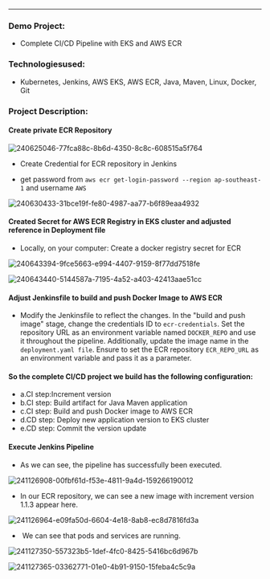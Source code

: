 
------------------------------------------------------------------------------
  
  
  ### Demo Project: 
  * Complete CI/CD Pipeline with EKS and AWS ECR 
  ### Technologiesused: 
  * Kubernetes, Jenkins, AWS EKS, AWS ECR, Java, Maven, Linux, Docker, Git 
  ### Project Description: 
  ####  Create private ECR Repository

![240625046-77fca88c-8b6d-4350-8c8c-608515a5f764](https://github.com/Rajib-Mardi/Complete-CI-CD-Pipeline-with-EKS-and-AWS-ECR/assets/96679708/6cdd5b2f-1496-42f4-a63e-6573408c59b5)



* Create Credential for ECR repository in Jenkins

 
 * get password from  ``` aws ecr get-login-password --region ap-southeast-1 ``` and username ``` AWS ```

![240630433-31bce19f-fe80-4987-aa77-b6f89eaa4932](https://github.com/Rajib-Mardi/Complete-CI-CD-Pipeline-with-EKS-and-AWS-ECR/assets/96679708/bfcfd338-29ae-40b9-b698-43256aabc851)

#### Created Secret for AWS ECR Registry in EKS cluster and adjusted reference in Deployment file
 * Locally, on your computer: Create a docker registry secret for ECR

![240643394-9fce5663-e994-4407-9159-8f77dd7518fe](https://github.com/Rajib-Mardi/Complete-CI-CD-Pipeline-with-EKS-and-AWS-ECR/assets/96679708/de015aa1-62f1-4bc8-b7d0-0aac5d1f0531)



![240643440-5144587a-7195-4a52-a403-42413aae51cc](https://github.com/Rajib-Mardi/Complete-CI-CD-Pipeline-with-EKS-and-AWS-ECR/assets/96679708/1b706499-b813-457a-87cf-a2edc619031c)

#### Adjust Jenkinsfile to build and push Docker Image to AWS ECR

* Modify the Jenkinsfile to reflect the changes. In the "build and push image" stage, change the credentials ID to ```ecr-credentials```. Set the repository URL as an environment variable named ```DOCKER_REPO``` and use it throughout the pipeline. Additionally, update the image name in the ```deployment.yaml file```. Ensure to set the ECR repository ```ECR_REPO_URL``` as an environment variable and pass it as a parameter. 

#### So the complete CI/CD project we build has the following configuration:
* a.CI step:Increment version
* b.CI step: Build artifact for Java Maven application 
* c.CI step: Build and push Docker image to AWS ECR 
* d.CD step: Deploy new application version to EKS cluster 
* e.CD step: Commit the version update


#### Execute Jenkins Pipeline

* As we can see, the pipeline has successfully been executed.

![241126908-00fbf61d-f53e-4811-9a4d-159266190012](https://github.com/Rajib-Mardi/Complete-CI-CD-Pipeline-with-EKS-and-AWS-ECR/assets/96679708/9895ce5c-8ad0-4cc3-99fc-10f6cd2dd44e)


* In our ECR repository, we can see a new image with increment version 1.1.3 appear here.

![241126964-e09fa50d-6604-4e18-8ab8-ec8d7816fd3a](https://github.com/Rajib-Mardi/Complete-CI-CD-Pipeline-with-EKS-and-AWS-ECR/assets/96679708/2d963870-834f-43e4-a446-403b0018bb7b)


*  We can see that pods and services are running.

![241127350-557323b5-1def-4fc0-8425-5416bc6d967b](https://github.com/Rajib-Mardi/Complete-CI-CD-Pipeline-with-EKS-and-AWS-ECR/assets/96679708/cb0413c3-e95c-497c-966e-f6cd84778c5b)


![241127365-03362771-01e0-4b91-9150-15feba4c5c9a](https://github.com/Rajib-Mardi/Complete-CI-CD-Pipeline-with-EKS-and-AWS-ECR/assets/96679708/15cbc34f-4e75-484f-8178-e563d9e341b9)







